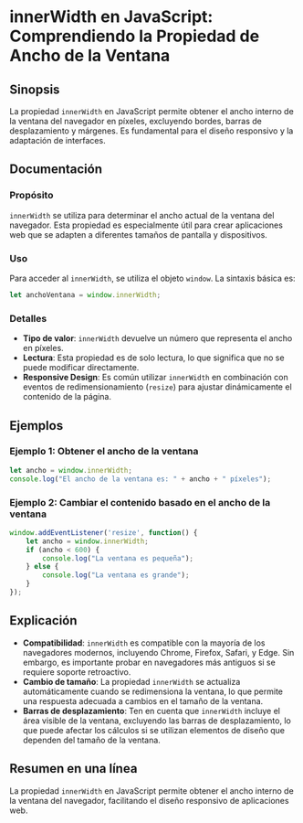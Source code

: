 <!--
Meta Description: # innerWidth en JavaScript: Comprendiendo la Propiedad de Ancho de la Ventana ## Sinopsis La propiedad `innerWidth` en JavaScript permite obtener el a...
Meta Keywords: innerwidth, ventana, ancho, que, javascript
-->

# innerWidth en JavaScript: Comprendiendo la Propiedad de Ancho de la Ventana

## Sinopsis
La propiedad `innerWidth` en JavaScript permite obtener el ancho interno de la ventana del navegador en píxeles, excluyendo bordes, barras de desplazamiento y márgenes. Es fundamental para el diseño responsivo y la adaptación de interfaces.

## Documentación

### Propósito
`innerWidth` se utiliza para determinar el ancho actual de la ventana del navegador. Esta propiedad es especialmente útil para crear aplicaciones web que se adapten a diferentes tamaños de pantalla y dispositivos.

### Uso
Para acceder al `innerWidth`, se utiliza el objeto `window`. La sintaxis básica es:

```javascript
let anchoVentana = window.innerWidth;
```

### Detalles
- **Tipo de valor**: `innerWidth` devuelve un número que representa el ancho en píxeles.
- **Lectura**: Esta propiedad es de solo lectura, lo que significa que no se puede modificar directamente.
- **Responsive Design**: Es común utilizar `innerWidth` en combinación con eventos de redimensionamiento (`resize`) para ajustar dinámicamente el contenido de la página.

## Ejemplos

### Ejemplo 1: Obtener el ancho de la ventana

```javascript
let ancho = window.innerWidth;
console.log("El ancho de la ventana es: " + ancho + " píxeles");
```

### Ejemplo 2: Cambiar el contenido basado en el ancho de la ventana

```javascript
window.addEventListener('resize', function() {
    let ancho = window.innerWidth;
    if (ancho < 600) {
        console.log("La ventana es pequeña");
    } else {
        console.log("La ventana es grande");
    }
});
```

## Explicación
- **Compatibilidad**: `innerWidth` es compatible con la mayoría de los navegadores modernos, incluyendo Chrome, Firefox, Safari, y Edge. Sin embargo, es importante probar en navegadores más antiguos si se requiere soporte retroactivo.
- **Cambio de tamaño**: La propiedad `innerWidth` se actualiza automáticamente cuando se redimensiona la ventana, lo que permite una respuesta adecuada a cambios en el tamaño de la ventana.
- **Barras de desplazamiento**: Ten en cuenta que `innerWidth` incluye el área visible de la ventana, excluyendo las barras de desplazamiento, lo que puede afectar los cálculos si se utilizan elementos de diseño que dependen del tamaño de la ventana.

## Resumen en una línea
La propiedad `innerWidth` en JavaScript permite obtener el ancho interno de la ventana del navegador, facilitando el diseño responsivo de aplicaciones web.